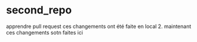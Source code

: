 # second_repo
apprendre pull request
ces changements ont été faite en local 
2. maintenant ces changements sotn faites ici 
